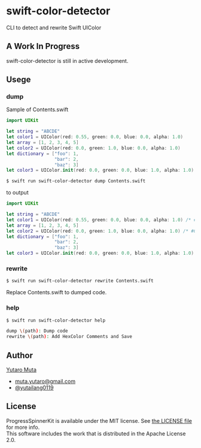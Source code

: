 # swift-color-detector

CLI to detect and rewrite Swift UIColor  

## A Work In Progress

swift-color-detector is still in active development.   

## Usege

### dump

Sample of Contents.swift  

```swift
import UIKit

let string = "ABCDE"
let color1 = UIColor(red: 0.55, green: 0.0, blue: 0.0, alpha: 1.0)
let array = [1, 2, 3, 4, 5]
let color2 = UIColor(red: 0.0, green: 1.0, blue: 0.0, alpha: 1.0)
let dictionary = ["foo": 1,
                  "bar": 2,
                  "baz": 3]
let color3 = UIColor.init(red: 0.0, green: 0.0, blue: 1.0, alpha: 1.0) // comment
```

```bash
$ swift run swift-color-detector dump Contents.swift
```

to output

```swift
import UIKit

let string = "ABCDE"
let color1 = UIColor(red: 0.55, green: 0.0, blue: 0.0, alpha: 1.0) /* #8C0000 */ 
let array = [1, 2, 3, 4, 5]
let color2 = UIColor(red: 0.0, green: 1.0, blue: 0.0, alpha: 1.0) /* #00FF00 */ 
let dictionary = ["foo": 1,
                  "bar": 2,
                  "baz": 3]
let color3 = UIColor.init(red: 0.0, green: 0.0, blue: 1.0, alpha: 1.0)  /* #0000FF */ // commentLine
```

### rewrite

```bash
$ swift run swift-color-detector rewrite Contents.swift
```

Replace Contents.swift to dumped code.  

### help

```bash
$ swift run swift-color-detector help

dump \(path): Dump code
rewrite \(path): Add HexColor Comments and Save
```

## Author

[Yutaro Muta](https://github.com/yutailang0119)
- muta.yutaro@gmail.com
- [@yutailang0119](https://twitter.com/yutailang0119)

## License

ProgressSpinnerKit is available under the MIT license. See [the LICENSE file](./LICENSE) for more info.  
This software includes the work that is distributed in the Apache License 2.0.  

